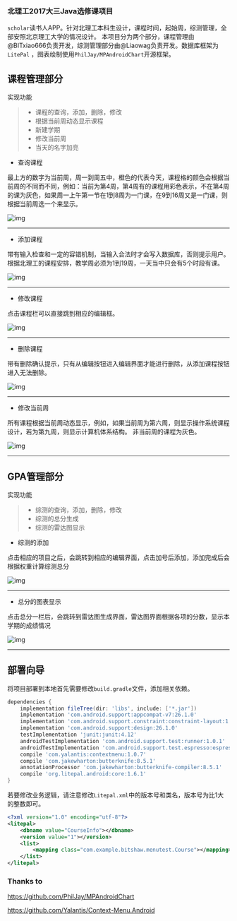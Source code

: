 
### 北理工2017大三Java选修课项目
`scholar`读书人APP。针对北理工本科生设计，课程时间，起始周，综测管理，全部安照北京理工大学的情况设计。
本项目分为两个部分，课程管理由@BITxiao666负责开发，综测管理部分由@Liaowag负责开发。数据库框架为`LitePal` ，图表绘制使用`PhilJay/MPAndroidChart`开源框架。

## 课程管理部分

实现功能
> * 课程的查询，添加，删除，修改
> * 根据当前周动态显示课程
> * 新建学期
> * 修改当前周
> * 当天的名字加亮

* 查询课程

最上方的数字为当前周，周一到周五中，橙色的代表今天，课程格的颜色会根据当前周的不同而不同，例如：当前为第4周，第4周有的课程用彩色表示，不在第4周的课为灰色，如果周一上午第一节在1到8周为一门课，在9到16周又是一门课，则根据当前周选一个来显示。

![img](https://github.com/BITxiao666/scholar/blob/master/gif/query.gif)

---

* 添加课程

带有输入检查和一定的容错机制，当输入合法时才会写入数据库，否则提示用户。
根据北理工的课程安排，教学周必须为1到19周，一天当中只会有5个时段有课。

![img](https://github.com/BITxiao666/scholar/blob/master/gif/add.gif)

---
* 修改课程

点击课程栏可以直接跳到相应的编辑框。

![img](https://github.com/BITxiao666/scholar/blob/master/gif/edit.gif)

---


* 删除课程

带有删除确认提示，只有从编辑按钮进入编辑界面才能进行删除，从添加课程按钮进入无法删除。

![img](https://github.com/BITxiao666/scholar/blob/master/gif/delete.gif)

---

* 修改当前周

所有课程根据当前周动态显示，例如，如果当前周为第六周，则显示操作系统课程设计，若为第九周，则显示计算机体系结构。
非当前周的课程为灰色。

![img](https://github.com/BITxiao666/scholar/blob/master/gif/change_week.gif)

---

## GPA管理部分

实现功能
> * 综测的查询，添加，删除，修改
> * 综测的总分生成
> * 综测的雷达图显示


* 综测的添加

点击相应的项目之后，会跳转到相应的编辑界面，点击加号后添加，添加完成后会根据权重计算综测总分

![img](https://github.com/BITxiao666/scholar/blob/master/gif/add_gpa.gif)

---

* 总分的图表显示

点击总分一栏后，会跳转到雷达图生成界面，雷达图界面根据各项的分数，显示本学期的成绩情况

![img](https://github.com/BITxiao666/scholar/blob/master/gif/graph_gpa.gif)

---

## 部署向导

将项目部署到本地首先需要修改`build.gradle`文件，添加相关依赖。
```gradle
dependencies {
    implementation fileTree(dir: 'libs', include: ['*.jar'])
    implementation 'com.android.support:appcompat-v7:26.1.0'
    implementation 'com.android.support.constraint:constraint-layout:1.0.2'
    implementation 'com.android.support:design:26.1.0'
    testImplementation 'junit:junit:4.12'
    androidTestImplementation 'com.android.support.test:runner:1.0.1'
    androidTestImplementation 'com.android.support.test.espresso:espresso-core:3.0.1'
    compile 'com.yalantis:contextmenu:1.0.7'
    compile 'com.jakewharton:butterknife:8.5.1'
    annotationProcessor 'com.jakewharton:butterknife-compiler:8.5.1'
    compile 'org.litepal.android:core:1.6.1'
}
```

若要修改业务逻辑，请注意修改`Litepal.xml`中的版本号和类名，版本号为比1大的整数即可。
```xml
<?xml version="1.0" encoding="utf-8"?>
<litepal>
    <dbname value="CourseInfo"></dbname>
    <version value="1"></version>
    <list>
        <mapping class="com.example.bitshaw.menutest.Course"></mapping>
    </list>
</litepal>
```
### Thanks to

https://github.com/PhilJay/MPAndroidChart

https://github.com/Yalantis/Context-Menu.Android
